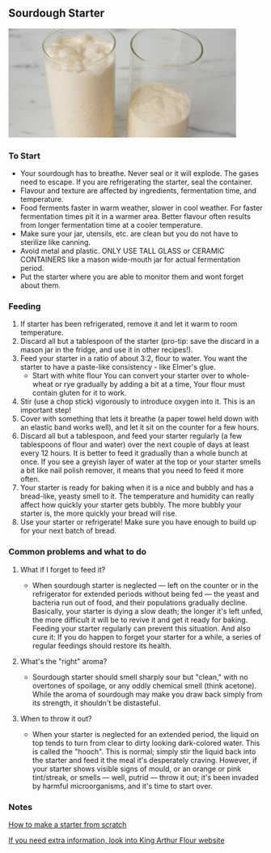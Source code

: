 ## Sourdough Starter

![Picture](../img/starter.jpg)

### To Start

- Your sourdough has to breathe. Never seal or it will explode. The gases need to escape. If you are refrigerating the starter, seal the container.
- Flavour and texture are affected by ingredients, fermentation time, and temperature. 
- Food ferments faster in warm weather, slower in cool weather. For faster fermentation times pit it in a warmer area. Better flavour often results from longer fermentation time at a cooler temperature. 
- Make sure your jar, utensils, etc. are clean but you do not have to sterilize like canning. 
- Avoid metal and plastic. ONLY USE TALL GLASS or CERAMIC CONTAINERS like a mason wide-mouth jar for actual fermentation period. 
- Put the starter where you are able to monitor them and wont forget about them. 

### Feeding

1. If starter has been refrigerated, remove it and let it warm to room temperature.
1. Discard all but a tablespoon of the starter (pro-tip: save the discard in a mason jar in the fridge, and use it in other recipes!).
2. Feed your starter in a ratio of about 3:2, flour to water. You want the starter to have a paste-like consistency - like Elmer's glue. 
	- Start with white flour You can convert your starter over to whole-wheat or rye gradually by adding a bit at a time, Your flour must contain gluten for it to work. 
3. Stir (use a chop stick) vigorously to introduce oxygen into it. This is an important step!
4. Cover with something that lets it breathe (a paper towel held down with an elastic band works well), and let it sit on the counter for a few hours. 
5. Discard all but a tablespoon, and feed your starter regularly (a few tablespoons of flour and water) over the next couple of days at least every 12 hours. It is better to feed it gradually than a whole bunch at once. If you see a greyish layer of water at the top or your starter smells a bit like nail polish remover, it means that you need to feed it more often. 
6. Your starter is ready for baking when it is a nice and bubbly and has a bread-like, yeasty smell to it. The temperature and humidity can really affect how quickly your starter gets bubbly. The more bubbly your starter is, the more quickly your bread will rise. 
7. Use your starter or refrigerate! Make sure you have enough to build up for your next batch of bread. 

### Common problems and what to do

1. What if I forget to feed it? 
	- When sourdough starter is neglected — left on the counter or in the refrigerator for extended periods without being fed — the yeast and bacteria run out of food, and their populations gradually decline. Basically, your starter is dying a slow death; the longer it's left unfed, the more difficult it will be to revive it and get it ready for baking. Feeding your starter regularly can prevent this situation. And also cure it: If you do happen to forget your starter for a while, a series of regular feedings should restore its health.

2. What's the "right" aroma? 
	- Sourdough starter should smell sharply sour but "clean," with no overtones of spoilage, or any oddly chemical smell (think acetone). While the aroma of sourdough may make you draw back simply from its strength, it shouldn't be distasteful.

3. When to throw it out? 
	- When your starter is neglected for an extended period, the liquid on top tends to turn from clear to dirty looking dark-colored water. This is called the "hooch". This is normal; simply stir the liquid back into the starter and feed it the meal it's desperately craving. However, if your starter shows visible signs of mould, or an orange or pink tint/streak, or smells — well, putrid — throw it out; it's been invaded by harmful microorganisms, and it's time to start over.

### Notes

[How to make a starter from scratch](https://www.kingarthurflour.com/learn/guides/sourdough/create) 

[If you need extra information, look into King Arthur Flour website](https://www.kingarthurflour.com/learn/guides/sourdough) 
